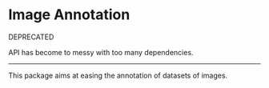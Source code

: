 # Image Annotation

DEPRECATED

API has become to messy with too many dependencies.

------------------

This package aims at easing the annotation of datasets of images.
